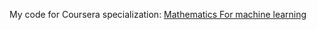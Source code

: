 My code for Coursera specialization: [Mathematics For machine learning](https://www.coursera.org/specializations/mathematics-machine-learning)